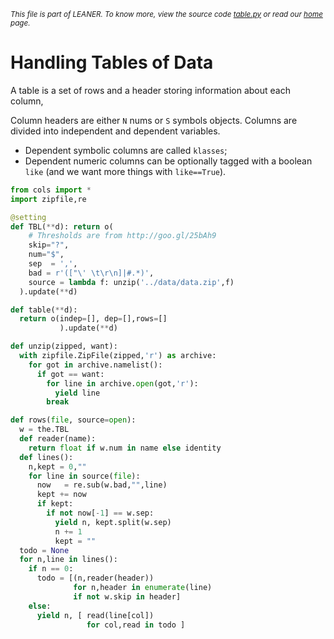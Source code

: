 
<small>_This file is part of LEANER. To know more, view the source code [table.py](../src/table.py) or read our [home](https://github.com/ai-se/leaner) page._</small>



# Handling Tables of Data

A table is a set of rows and  a header
storing information about each column,

Column headers are either `N` nums or `S`
symbols objects. Columns are divided
into independent and dependent variables.

+ Dependent symbolic columns are called `klasses`;
+ Dependent numeric columns can be optionally
  tagged with a boolean `like` (and we want more
   things with
  `like==True`).

````python
from cols import *
import zipfile,re

@setting
def TBL(**d): return o(
    # Thresholds are from http://goo.gl/25bAh9
    skip="?",
    num="$",
    sep  = ',',
    bad = r'(["\' \t\r\n]|#.*)',
    source = lambda f: unzip('../data/data.zip',f)
  ).update(**d)

def table(**d):
  return o(indep=[], dep=[],rows=[]
           ).update(**d)

def unzip(zipped, want):
  with zipfile.ZipFile(zipped,'r') as archive:
    for got in archive.namelist():
      if got == want: 
        for line in archive.open(got,'r'):
          yield line
        break

def rows(file, source=open):
  w = the.TBL
  def reader(name):
    return float if w.num in name else identity
  def lines(): 
    n,kept = 0,""
    for line in source(file):
      now   = re.sub(w.bad,"",line)
      kept += now
      if kept:
        if not now[-1] == w.sep:
          yield n, kept.split(w.sep)
          n += 1
          kept = "" 
  todo = None
  for n,line in lines():
    if n == 0:
      todo = [(n,reader(header))
              for n,header in enumerate(line)
              if not w.skip in header]
    else:
      yield n, [ read(line[col]) 
                 for col,read in todo ]

````
